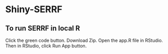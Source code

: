 # Shiny-SERRF

## To run SERRF in local R

Click the green code button. Download Zip. Open the app.R file in RStudio. Then in RStudio, click Run App button.
